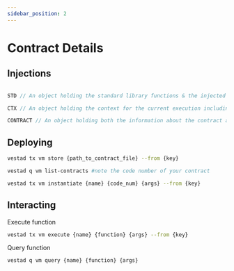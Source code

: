 ```yaml
---
sidebar_position: 2
---
```

# Contract Details
## Injections

```javascript

STD // An object holding the standard library functions & the injected libraries.

CTX // An object holding the context for the current execution including the sender of the message.

CONTRACT // An object holding both the information about the contract as well as a slot for the exported functions and queries.

```

## Deploying
```sh
vestad tx vm store {path_to_contract_file} --from {key}

vestad q vm list-contracts #note the code number of your contract

vestad tx vm instantiate {name} {code_num} {args} --from {key}
```

## Interacting
Execute function
```sh
vestad tx vm execute {name} {function} {args} --from {key}
```
Query function
```sh
vestad q vm query {name} {function} {args}
```